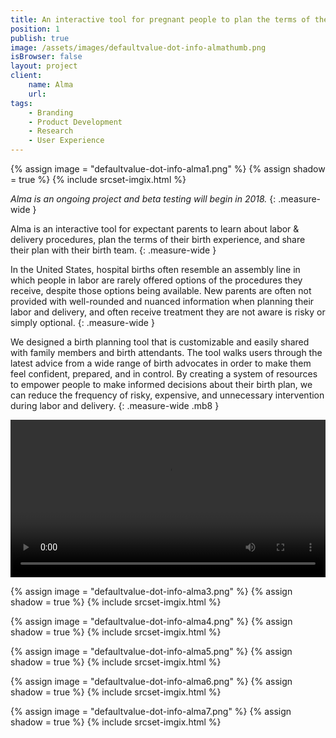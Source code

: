 ```yaml
---
title: An interactive tool for pregnant people to plan the terms of their labor and delivery.
position: 1
publish: true
image: /assets/images/defaultvalue-dot-info-almathumb.png
isBrowser: false
layout: project
client:
    name: Alma
    url:
tags:
    - Branding
    - Product Development
    - Research
    - User Experience
---
```


{% assign image = "defaultvalue-dot-info-alma1.png" %} {% assign shadow = true %} {% include srcset-imgix.html %}

*Alma is an ongoing project and beta testing will begin in 2018.*
{: .measure-wide }

Alma is an interactive tool for expectant parents to learn about labor & delivery procedures, plan the terms of their birth experience, and share their plan with their birth team.
{: .measure-wide }

In the United States, hospital births often resemble an assembly line in which people in labor are rarely offered options of the procedures they receive, despite those options being available. New parents are often not provided with well-rounded and nuanced information when planning their labor and delivery, and often receive treatment they are not aware is risky or simply optional.
{: .measure-wide }

We designed a birth planning tool that is customizable and easily shared with family members and birth attendants. The tool walks users through the latest advice from a wide range of birth advocates in order to make them feel confident, prepared, and in control. By creating a system of resources to empower people to make informed decisions about their birth plan, we can reduce the frequency of risky, expensive, and unnecessary intervention during labor and delivery.
{: .measure-wide .mb8 }

<video autoplay="autoplay" loop="loop" width="100%" class="shadow">
  <source src="/assets/images/defaultvalue-dot-info-alma2.mp4" type="video/mp4" />
</video>

{% assign image = "defaultvalue-dot-info-alma3.png" %} {% assign shadow = true %} {% include srcset-imgix.html %}

{% assign image = "defaultvalue-dot-info-alma4.png" %} {% assign shadow = true %} {% include srcset-imgix.html %}

{% assign image = "defaultvalue-dot-info-alma5.png" %} {% assign shadow = true %} {% include srcset-imgix.html %}

{% assign image = "defaultvalue-dot-info-alma6.png" %} {% assign shadow = true %} {% include srcset-imgix.html %}

{% assign image = "defaultvalue-dot-info-alma7.png" %} {% assign shadow = true %} {% include srcset-imgix.html %}
